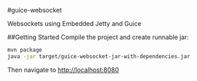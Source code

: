 #guice-websocket

Websockets using Embedded Jetty and Guice

##Getting Started
Compile the project and create runnable jar:
```bash
mvn package
java -jar target/guice-websocket-jar-with-dependencies.jar
```

Then navigate to [http://localhost:8080](http://localhost:8080)
